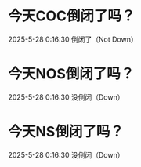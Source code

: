 # 今天COC倒闭了吗？

2025-5-28 0:16:30 倒闭了（Not Down）

# 今天NOS倒闭了吗？

2025-5-28 0:16:30 没倒闭（Down）

# 今天NS倒闭了吗？

2025-5-28 0:16:30 没倒闭（Down）

